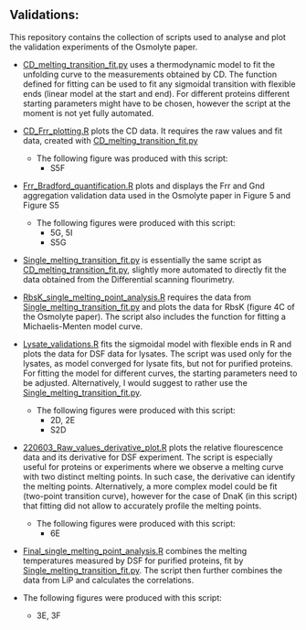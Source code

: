 Validations:
 -

This repository contains the collection of scripts used to analyse and plot the validation experiments of the Osmolyte paper.

- [CD_melting_transition_fit.py](CD_melting_transition_fit.py) uses a thermodynamic model to fit the unfolding curve to the measurements obtained by CD. The function defined for fitting can be used to fit any sigmoidal transition with flexible ends (linear model at the start and end). For different proteins different starting parameters might have to be chosen, however the script at the moment is not yet fully automated.

- [CD_Frr_plotting.R](CD_Frr_plotting.R) plots the CD data. It requires the raw values and fit data, created with [CD_melting_transition_fit.py](CD_melting_transition_fit.py)
  - The following figure was produced with this script:
    - S5F
    
- [Frr_Bradford_quantification.R](Frr_Bradford_quantification.R) plots and displays the Frr and Gnd aggregation validation data used in the Osmolyte paper in Figure 5 and Figure S5
  - The following figures were produced with this script:
    - 5G, 5I
    - S5G
    
- [Single_melting_transition_fit.py](Single_melting_transition_fit.py) is essentially the same script as [CD_melting_transition_fit.py](CD_melting_transition_fit.py), slightly more automated to directly fit the data obtained from the Differential scanning flourimetry.

- [RbsK_single_melting_point_analysis.R](RbsK_single_melting_point_analysis.R) requires the data from  [Single_melting_transition_fit.py](Single_melting_transition_fit.py) and plots the data for RbsK (figure 4C of the Osmolyte paper). The script also includes the function for fitting a Michaelis-Menten model curve.

- [Lysate_validations.R](Lysate_validations.R) fits the sigmoidal model with flexible ends in R and plots the data for DSF data for lysates. The script was used only for the lysates, as model converged for lysate fits, but not for purified proteins. For fitting the model for different curves, the starting parameters need to be adjusted. Alternatively, I would suggest to rather use the [Single_melting_transition_fit.py](Single_melting_transition_fit.py).
  - The following figures were produced with this script:
    - 2D, 2E
    - S2D
    
- [220603_Raw_values_derivative_plot.R](220603_Raw_values_derivative_plot.R) plots the relative flourescence data and its derivative for DSF experiment. The script is especially useful for proteins or experiments where we observe a melting curve with two distinct melting points. In such case, the derivative can identify the melting points. Alternatively, a more complex model could be fit (two-point transition curve), however for the case of DnaK (in this script) that fitting did not allow to accurately profile the melting points. 
  - The following figures were produced with this script:
    - 6E
 
 - [Final_single_melting_point_analysis.R](Final_single_melting_point_analysis.R) combines the melting temperatures measured by DSF for purified proteins, fit by [Single_melting_transition_fit.py](Single_melting_transition_fit.py). The script then further combines the data from LiP and calculates the correlations.
  - The following figures were produced with this script:
    - 3E, 3F
